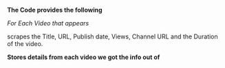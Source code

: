 **The Code provides the following**

_For Each Video that appears_

scrapes the Title, URL, Publish date, Views, Channel URL and the Duration of the video.

**Stores details from each video we got the info out of**
